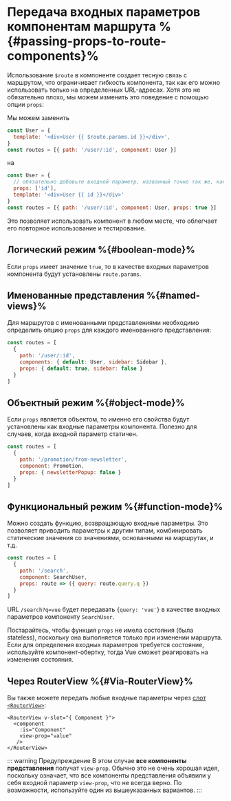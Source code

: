 # Передача входных параметров компонентам маршрута %{#passing-props-to-route-components}%

<VueSchoolLink
  href="https://vueschool.io/lessons/route-props"
  title="Узнайте, как передавать входные параметры компонентам маршрута"
/>

Использование `$route` в компоненте создает тесную связь с маршрутом, что ограничивает гибкость компонента, так как его можно использовать только на определенных URL-адресах. Хотя это не обязательно плохо, мы можем изменить это поведение с помощью опции `props`:

Мы можем заменить

```js
const User = {
  template: '<div>User {{ $route.params.id }}</div>',
}
const routes = [{ path: '/user/:id', component: User }]
```

на

```js
const User = {
  // обязательно добавьте входной параметр, названный точно так же, как параметр маршрута
  props: ['id'],
  template: '<div>User {{ id }}</div>'
}
const routes = [{ path: '/user/:id', component: User, props: true }]
```

Это позволяет использовать компонент в любом месте, что облегчает его повторное использование и тестирование.

## Логический режим %{#boolean-mode}%

Если `props` имеет значение `true`, то в качестве входных параметров компонента будут установлены `route.params`.

## Именованные представления %{#named-views}%

Для маршрутов с именованными представлениями необходимо определить опцию `props` для каждого именованного представления:

```js
const routes = [
  {
    path: '/user/:id',
    components: { default: User, sidebar: Sidebar },
    props: { default: true, sidebar: false }
  }
]
```

## Объектный режим %{#object-mode}%

Если `props` является объектом, то именно его свойства будут установлены как входные параметры компонента. Полезно для случаев, когда входной параметр статичен.

```js
const routes = [
  {
    path: '/promotion/from-newsletter',
    component: Promotion,
    props: { newsletterPopup: false }
  }
]
```

## Функциональный режим %{#function-mode}%

Можно создать функцию, возвращающую входные параметры. Это позволяет приводить параметры к другим типам, комбинировать статические значения со значениями, основанными на маршрутах, и т.д.

```js
const routes = [
  {
    path: '/search',
    component: SearchUser,
    props: route => ({ query: route.query.q })
  }
]
```

URL `/search?q=vue` будет передавать `{query: 'vue'}` в качестве входных параметров компоненту `SearchUser`.

Постарайтесь, чтобы функция `props` не имела состояния (была stateless), поскольку она выполняется только при изменении маршрута. Если для определения входных параметров требуется состояние, используйте компонент-обертку, тогда Vue сможет реагировать на изменения состояния.

## Через RouterView %{#Via-RouterView}%

Вы также можете передать любые входные параметры через [слот `<RouterView>`](../advanced/router-view-slot):

```vue-html
<RouterView v-slot="{ Component }">
  <component
    :is="Component"
    view-prop="value"
   />
</RouterView>
```

::: warning Предупреждение
В этом случае **все компоненты представления** получат `view-prop`. Обычно это не очень хорошая идея, поскольку означает, что все компоненты представления объявили у себя входной параметр `view-prop`, что не всегда верно. По возможности, используйте один из вышеуказанных вариантов.
:::

